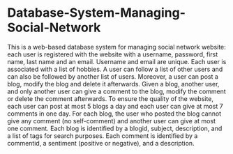 # Database-System-Managing-Social-Network

This is a web-based database system for managing social network website: each user is registered with the website with a username, password, first name, last name and an email. Username and email are unique. Each user is associated with a list of hobbies. A user can follow a list of other users and can also be followed by another list of users. Moreover, a user can post a blog, modify the blog and delete it afterwards. Given a blog, another user, and only another user can give a comment to the blog, modify the comment or delete the comment afterwards.  To ensure the quality of the website, each user can post at most 5 blogs a day and each user can give at most 7 comments in one day. For each blog, the user who posted the blog cannot give any comment (no self-comment) and another user can give at most one comment. Each blog is identified by a blogid, subject, description, and a list of tags for search purposes. Each comment is identified by a commentid, a sentiment (positive or negative), and a description. 
